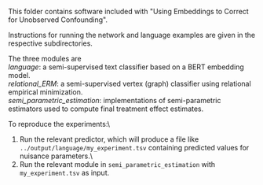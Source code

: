 This folder contains software included with "Using Embeddings to Correct for Unobserved Confounding".

Instructions for running the network and language examples are given in the respective subdirectories.

The three modules are \
*language*: a semi-supervised text classifier based on a BERT embedding model.\
*relational_ERM*: a semi-supervised vertex (graph) classifier using relational empirical minimization.\
*semi_parametric_estimation*: implementations of semi-parametric estimators used to compute final treatment effect estimates.

To reproduce the experiments:\
1. Run the relevant predictor, which will produce a file like `../output/language/my_experiment.tsv` containing predicted values for nuisance parameters.\
2. Run the relevant module in `semi_parametric_estimation` with `my_experiment.tsv` as input.
